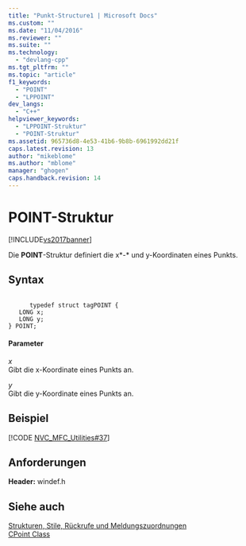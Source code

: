 ```yaml
---
title: "Punkt-Structure1 | Microsoft Docs"
ms.custom: ""
ms.date: "11/04/2016"
ms.reviewer: ""
ms.suite: ""
ms.technology: 
  - "devlang-cpp"
ms.tgt_pltfrm: ""
ms.topic: "article"
f1_keywords: 
  - "POINT"
  - "LPPOINT"
dev_langs: 
  - "C++"
helpviewer_keywords: 
  - "LPPOINT-Struktur"
  - "POINT-Struktur"
ms.assetid: 965736d8-4e53-41b6-9b8b-6961992dd21f
caps.latest.revision: 13
author: "mikeblome"
ms.author: "mblome"
manager: "ghogen"
caps.handback.revision: 14
---
```

# POINT-Struktur
[!INCLUDE[vs2017banner](../../assembler/inline/includes/vs2017banner.md)]

Die **POINT**\-Struktur definiert die x*\-* und y\-Koordinaten eines Punkts.  
  
## Syntax  
  
```  
  
      typedef struct tagPOINT {  
   LONG x;  
   LONG y;  
} POINT;  
```  
  
#### Parameter  
 *x*  
 Gibt die x\-Koordinate eines Punkts an.  
  
 *y*  
 Gibt die y\-Koordinate eines Punkts an.  
  
## Beispiel  
 [!CODE [NVC_MFC_Utilities#37](../CodeSnippet/VS_Snippets_Cpp/NVC_MFC_Utilities#37)]  
  
## Anforderungen  
 **Header:** windef.h  
  
## Siehe auch  
 [Strukturen, Stile, Rückrufe und Meldungszuordnungen](../../mfc/reference/structures-styles-callbacks-and-message-maps.md)   
 [CPoint Class](../../atl-mfc-shared/reference/cpoint-class.md)